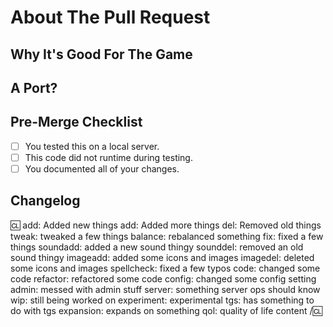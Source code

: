 <!-- FILLING OUT THIS FORM PROPERLY AND ADDING A PROPER CHANGELOG SECTION IS **NECESSARY** FOR PULL REQUESTS. IF THE INFORMATION IS NOT PROVIDED YOUR PR WILL NOT BE CONSIDERED FOR MERGING -->

<!-- Write **BELOW** The Headers and **ABOVE** The comments else it may not be viewable. -->
<!-- You can view Contributing.MD for a detailed description of the pull request process. -->

# About The Pull Request

<!-- Describe The Pull Request. Please be sure every change is documented or this can delay review and even discourage maintainers from merging your PR! -->
<!-- If your PR is related to one of our discord suggestions, please add the number of this suggestion to this section. Or if you may, the message link of said suggestion-->

## Why It's Good For The Game

<!-- Please add a short description of why you think these changes would benefit the game. If you can't justify it in words, it might not be worth adding. -->

## A Port?

<!-- Just say if it is a port of something and link the original pr/commit/whatever. -->

## Pre-Merge Checklist
<!-- Don't bother filling these in while creating your Pull Request, just click the checkboxes after the Pull Request is opened and you are redirected to the page. -->
- [ ] You tested this on a local server.
- [ ] This code did not runtime during testing.
- [ ] You documented all of your changes.
<!-- Neither the compiler nor workflow checks are perfect at detecting runtimes and errors. It is important to test your code/feature/fix locally. -->

## Changelog

:cl:
add: Added new things
add: Added more things
del: Removed old things
tweak: tweaked a few things
balance: rebalanced something
fix: fixed a few things
soundadd: added a new sound thingy
sounddel: removed an old sound thingy
imageadd: added some icons and images
imagedel: deleted some icons and images
spellcheck: fixed a few typos
code: changed some code
refactor: refactored some code
config: changed some config setting
admin: messed with admin stuff
server: something server ops should know
wip: still being worked on
experiment: experimental
tgs: has something to do with tgs
expansion: expands on something
qol: quality of life content
/:cl:

<!-- Both :cl:'s are required for the changelog to work! You can put your name to the right of the first :cl: if you want to overwrite your GitHub username as author ingame. -->
<!-- You can use multiple of the same prefix (they're only used for the icon ingame) and delete the unneeded ones. Despite some of the tags, changelogs should generally represent how a player might be affected by the changes rather than a summary of the PR's contents. -->
